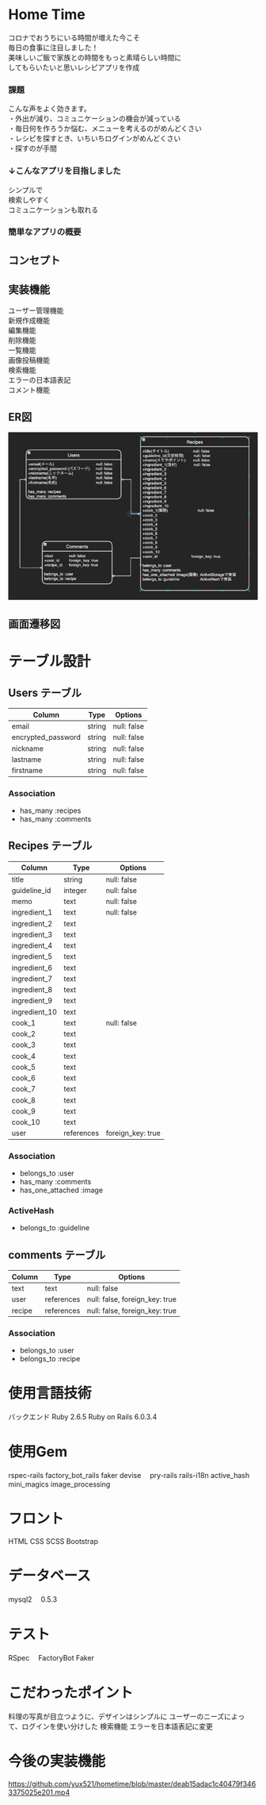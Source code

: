 # Home Time
コロナでおうちにいる時間が増えた今こそ<br>
毎日の食事に注目しました！<br>
美味しいご飯で家族との時間をもっと素晴らしい時間に<br>
してもらいたいと思いレシピアプリを作成<br>

### 課題
こんな声をよく効きます。<br>
・外出が減り、コミュニケーションの機会が減っている<br>
・毎日何を作ろうか悩む、メニューを考えるのがめんどくさい<br>
・レシピを探すとき、いちいちログインがめんどくさい<br>
・探すのが手間<br>

### ↓こんなアプリを目指しました
シンプルで<br>
検索しやすく<br>
コミュニケーションも取れる<br>

### 簡単なアプリの概要


## コンセプト

## 実装機能
ユーザー管理機能<br>
新規作成機能<br>
編集機能<br>
削除機能<br>
一覧機能<br>
画像投稿機能<br>
検索機能<br>
エラーの日本語表記<br>
コメント機能<br>



## ER図
![画像名](https://github.com/yux521/hometime/blob/master/79379a9e086793d7d922438931361a22.png)

## 画面遷移図



# テーブル設計

## Users テーブル

| Column                  | Type   | Options     |
| ----------------------- | ------ | ----------- |
| email                   | string | null: false |
| encrypted_password      | string | null: false |
| nickname                | string | null: false |
| lastname                | string | null: false |
| firstname               | string | null: false |


### Association
- has_many :recipes
- has_many :comments

## Recipes テーブル

| Column           | Type        | Options          |
| ---------------- | ----------- | ---------------- |
| title            | string      | null: false      |
| guideline_id     | integer     | null: false      |
| memo             | text        | null: false      |
| ingredient_1     | text        | null: false      |
| ingredient_2     | text        |                  |
| ingredient_3     | text        |                  |
| ingredient_4     | text        |                  |
| ingredient_5     | text        |                  |
| ingredient_6     | text        |                  |
| ingredient_7     | text        |                  |
| ingredient_8     | text        |                  |
| ingredient_9     | text        |                  |
| ingredient_10    | text        |                  |
| cook_1           | text        | null: false      |
| cook_2           | text        |                  |
| cook_3           | text        |                  |
| cook_4           | text        |                  |
| cook_5           | text        |                  |
| cook_6           | text        |                  |
| cook_7           | text        |                  |
| cook_8           | text        |                  |
| cook_9           | text        |                  |
| cook_10          | text        |                  |
| user             | references  | foreign_key: true|


### Association
- belongs_to :user
- has_many :comments
- has_one_attached :image

### ActiveHash
- belongs_to :guideline

## comments テーブル

| Column  | Type       | Options                        |
| ------- | ---------- | ------------------------------ |
| text    | text       | null: false                    |
| user    | references | null: false, foreign_key: true |
| recipe  | references | null: false, foreign_key: true |

### Association

- belongs_to :user
- belongs_to :recipe






# 使用言語技術
バックエンド
Ruby 2.6.5
Ruby on Rails 6.0.3.4

# 使用Gem
rspec-rails
factory_bot_rails
faker
devise　
pry-rails
rails-i18n
active_hash
mini_magics
image_processing

# フロント
HTML
CSS
SCSS
Bootstrap

# データベース
mysql2 　0.5.3

# テスト
RSpec　
FactoryBot
Faker


# こだわったポイント

料理の写真が目立つように、デザインはシンプルに
ユーザーのニーズによって、ログインを使い分けした
検索機能
エラーを日本語表記に変更



# 今後の実装機能


https://github.com/yux521/hometime/blob/master/deab15adac1c40479f3463375025e201.mp4
